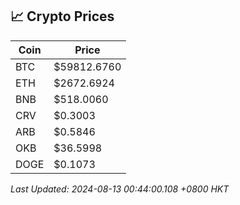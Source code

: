 ## 📈 Crypto Prices

| Coin | Price |
| ---- | ----- |
| BTC | $59812.6760 |
| ETH | $2672.6924 |
| BNB | $518.0060 |
| CRV | $0.3003 |
| ARB | $0.5846 |
| OKB | $36.5998 |
| DOGE | $0.1073 |

_Last Updated: 2024-08-13 00:44:00.108 +0800 HKT_